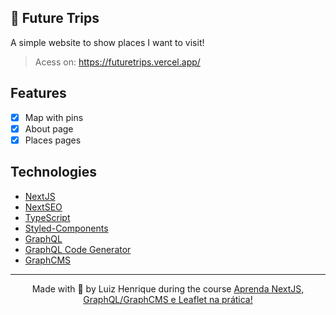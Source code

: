 ## 🛫 Future Trips
A simple website to show places I want to visit! 
> Acess on: https://futuretrips.vercel.app/

## Features
- [x] Map with pins
- [x] About page
- [x] Places pages

## Technologies
- [NextJS](https://nextjs.org/)
- [NextSEO](https://github.com/garmeeh/next-seo)
- [TypeScript](https://www.typescriptlang.org/)
- [Styled-Components](https://styled-components.com/)
- [GraphQL](https://graphql.org/)
- [GraphQL Code Generator](https://www.graphql-code-generator.com/)
- [GraphCMS](https://graphcms.com/)


---

<p align="center">Made with 💙 by Luiz Henrique during the course 
  <a href="https://www.udemy.com/course/aprenda-nextjs-na-pratica/" target="_blank">Aprenda NextJS, GraphQL/GraphCMS e Leaflet na prática!</a>
</p>
